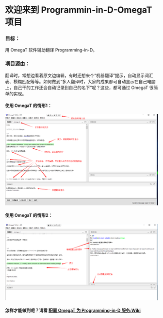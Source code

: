 # 欢迎来到 Programmin-in-D-OmegaT 项目

### 目标：
  用 OmegaT 软件辅助翻译 Programming-in-D。

### 项目源由：

翻译时，常想边看着原文边编辑，有时还想来个“机器翻译”提示，自动显示词汇表、模糊匹配等等。如何做到“多人翻译时，大家的成果都可自动显示在自己电脑上，自己干的工作还会自动记录到自己的名下”呢？这些，都可通过 OmegaT 很简单的实现。

#### 使用 OmegaT 的情形1：

![使用 OmegaT 编辑行](https://github.com/DlangRen/Programming-in-D-OmegaT/blob/master/images/readme_1.png)

#### 使用 OmegaT 的情形2：

![使用 OmegaT 编辑行](https://github.com/DlangRen/Programming-in-D-OmegaT/blob/master/images/readme2_1.png)

#### 怎样才能做到呢？请看 [配置 OmegaT 为 Programming-in-D 服务:Wiki](https://github.com/DlangRen/Programming-in-D-OmegaT/wiki/) 



